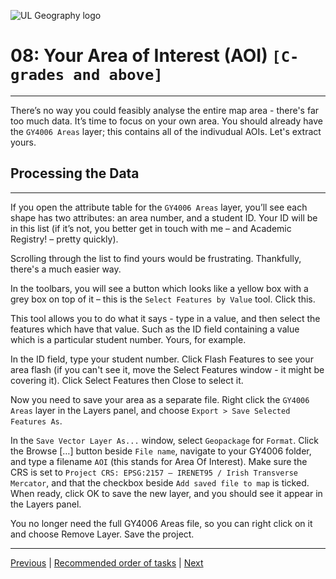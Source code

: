 ![UL Geography logo](../assets/images/GY4006_logo.png)

# 08: Your Area of Interest (AOI) ```[C-grades and above]```
___

There’s no way you could feasibly analyse the entire map area - there's far too much data. It’s time to focus on your own area. You should already have the ```GY4006 Areas``` layer; this contains all of the indivudual AOIs. Let's extract yours.

## Processing the Data
___

If you open the attribute table for the ```GY4006 Areas``` layer, you’ll see each shape has two attributes: an area number, and a student ID. Your ID will be in this list (if it’s not, you better get in touch with me – and Academic Registry! – pretty quickly). 

Scrolling through the list to find yours would be frustrating. Thankfully, there's a much easier way.

In the toolbars, you will see a button which looks like a yellow box with a grey box on top of it – this is the ```Select Features by Value``` tool. Click this.

This tool allows you to do what it says - type in a value, and then select the features which have that value. Such as the ID field containing a value which is a particular student number. Yours, for example.

In the ID field, type your student number. Click Flash Features to see your area flash (if you can't see it, move the Select Features window - it might be covering it). Click Select Features then Close to select it.

Now you need to save your area as a separate file. Right click the ```GY4006 Areas``` layer in the Layers panel, and choose ```Export > Save Selected Features As```. 

In the ```Save Vector Layer As...``` window, select ```Geopackage``` for ```Format```. Click the Browse […] button beside ```File name```, navigate to your GY4006 folder, and type a filename ```AOI``` (this stands for Area Of Interest). Make sure the CRS is set to ```Project CRS: EPSG:2157 – IRENET95 / Irish Transverse Mercator```, and that the checkbox beside ```Add saved file to map``` is ticked. When ready, click OK to save the new layer, and you should see it appear in the Layers panel. 

You no longer need the full GY4006 Areas file, so you can right click on it and choose Remove Layer. Save the project.


___
[Previous](./07_river_symbology.md) | [Recommended order of tasks](./start.md#recommended-order-of-tasks) | [Next](./09_AOI_symbology.md)